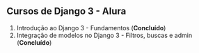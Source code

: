 ## Cursos de Django 3 - Alura

1. Introdução ao Django 3 - Fundamentos (**Concluído**)
2. Integração de modelos no Django 3 - Filtros, buscas e admin (**Concluído**)
